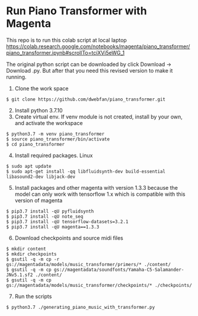 # Run Piano Transformer with Magenta 
This repo is to run this colab script at local laptop https://colab.research.google.com/notebooks/magenta/piano_transformer/piano_transformer.ipynb#scrollTo=tciXVi5eWG_1

The original python script can be downloaded by click Download -> Download .py. But after that you need this revised version to make it running.

1. Clone the work space
```
$ git clone https://github.com/dwebfan/piano_transformer.git
```
2. Install python 3.7.10
3. Create virtual env. If venv module is not created, install by your own, and activate the workspace
```
$ python3.7 -m venv piano_transformer
$ source piano_transformer/bin/activate
$ cd piano_transformer
```
4. Install required packages. 
Linux
```
$ sudo apt update
$ sudo apt-get install -qq libfluidsynth-dev build-essential libasound2-dev libjack-dev
```
5. Install packages and other magenta with version 1.3.3 because the model can only work with tensorflow 1.x which is compatible with this version of magenta
```
$ pip3.7 install -qU pyfluidsynth
$ pip3.7 install -qU note_seq
$ pip3.7 install -qU tensorflow-datasets=3.2.1
$ pip3.7 install -qU magenta==1.3.3
```
6. Download checkpoints and source midi files
```
$ mkdir content
$ mkdir checkpoints
$ gsutil -q -m cp -r gs://magentadata/models/music_transformer/primers/* ./content/
$ gsutil -q -m cp gs://magentadata/soundfonts/Yamaha-C5-Salamander-JNv5.1.sf2 ./content/
$ gsutil -q -m cp gs://magentadata/models/music_transformer/checkpoints/* ./checkpoints/
```
7. Run the scripts
```
$ python3.7 ./generating_piano_music_with_transformer.py
```
